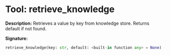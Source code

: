 # Tool: retrieve_knowledge

**Description:**
Retrieves a value by key from knowledge store. Returns default if not found.

**Signature:**
```python
retrieve_knowledge(key: str, default: <built-in function any> = None) -> dict
```
